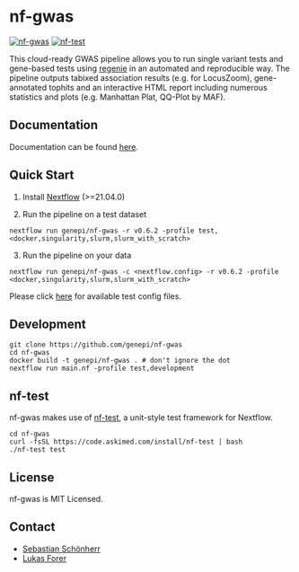 # nf-gwas

[![nf-gwas](https://github.com/genepi/nf-gwas/actions/workflows/ci-tests.yml/badge.svg)](https://github.com/genepi/nf-gwas/actions/workflows/ci-tests.yml)
[![nf-test](https://img.shields.io/badge/tested_with-nf--test-337ab7.svg)](https://github.com/askimed/nf-test)

This cloud-ready GWAS pipeline allows you to run single variant tests and gene-based tests using [regenie](https://github.com/rgcgithub/regenie) in an automated and reproducible way. The pipeline outputs tabixed association results (e.g. for LocusZoom), gene-annotated tophits and an interactive HTML report including numerous statistics and plots (e.g. Manhattan Plat, QQ-Plot by MAF).

## Documentation
Documentation can be found [here](https://genepi.github.io/nf-gwas/).

## Quick Start

1) Install [Nextflow](https://www.nextflow.io/docs/latest/getstarted.html#installation) (>=21.04.0)

2) Run the pipeline on a test dataset

```
nextflow run genepi/nf-gwas -r v0.6.2 -profile test,<docker,singularity,slurm,slurm_with_scratch>
```

3) Run the pipeline on your data

```
nextflow run genepi/nf-gwas -c <nextflow.config> -r v0.6.2 -profile <docker,singularity,slurm,slurm_with_scratch>
```

Please click [here](tests) for available test config files.

## Development
```
git clone https://github.com/genepi/nf-gwas
cd nf-gwas
docker build -t genepi/nf-gwas . # don't ignore the dot
nextflow run main.nf -profile test,development
```

## nf-test
nf-gwas makes use of [nf-test](https://github.com/askimed/nf-test), a unit-style test framework for Nextflow.
```
cd nf-gwas
curl -fsSL https://code.askimed.com/install/nf-test | bash
./nf-test test
```

## License
nf-gwas is MIT Licensed.

## Contact
* [Sebastian Schönherr](mailto:sebastian.schoenherr@i-med.ac.at)
* [Lukas Forer](mailto:lukas.forer@i-med.ac.at)
